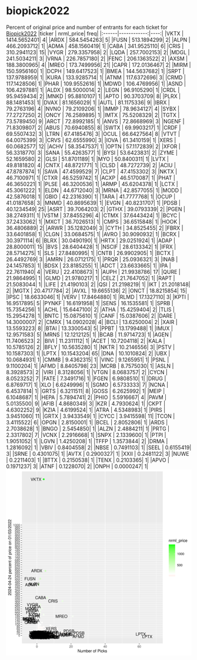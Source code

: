 # biopick2022
Percent of original price and number of entrants for each ticket for [Biopick2022](https://twitter.com/hashtag/Biopick2022)
|ticker |   nrml_price| freq|
|:------|------------:|----:|
|VKTX   | 1414.5652401|    4|
|ARDX   |  584.5454263|    5|
|FUSN   |  513.1894299|    2|
|ALPN   |  466.2093712|    1|
|ADMA   |  458.1560419|    1|
|CABA   |  341.9525110|    6|
|CRIS   |  310.2941123|   15|
|VYGR   |  279.3357958|    2|
|LQDA   |  257.7002153|    2|
|MDGL   |  241.5034211|    3|
|VRNA   |  226.7857180|    2|
|FENC   |  206.1363522|    2|
|AXSM   |  188.3800965|    4|
|MREO   |  173.7499956|   21|
|CAPR   |  172.0136467|    2|
|MIRM   |  150.5956160|    1|
|DCPH   |  149.6417523|    1|
|BMEA   |  144.5637682|    1|
|SRPT   |  137.9788959|    1|
|KURA   |  133.9285714|    1|
|ATNM   |  117.6372696|    3|
|CRMD   |  117.1428506|    1|
|PHAR   |  109.9552616|    1|
|MDWD   |  106.4769956|    1|
|ASND   |  106.4297881|    1|
|ALDX   |   98.5000014|    2|
|LEGN   |   96.9105290|    1|
|CRDL   |   95.9459434|    2|
|MNKD   |   95.8810107|    1|
|APTO   |   90.3703709|    8|
|PLRX   |   88.1481453|    1|
|DVAX   |   81.1656029|    1|
|AUTL   |   81.1175336|    9|
|IBRX   |   79.2763196|    4|
|NVNO   |   79.2109206|    1|
|IMMP   |   78.9634127|    4|
|SYBX   |   77.2727250|    2|
|ONCY   |   76.2589895|    1|
|IMTX   |   75.5208329|    2|
|TGTX   |   73.5789450|    9|
|ARCT   |   72.8992185|    1|
|ANVS   |   72.8668969|    3|
|NGENF  |   71.8309807|    2|
|ABUS   |   70.6940855|    8|
|SWTX   |   69.9903217|    1|
|CRDF   |   69.5507432|    3|
|LTRN   |   67.4185476|    3|
|OCUL   |   66.6427564|    8|
|VTVT   |   64.0075399|    3|
|CRVS   |   62.6555990|    3|
|IOVA   |   61.3410159|    1|
|XERS   |   60.0682577|   12|
|ACHV   |   58.3547537|    1|
|OPTN   |   57.1172839|    2|
|XFOR   |   56.3318770|    3|
|SANA   |   55.4263577|    1|
|BYSI   |   53.6423831|    2|
|ZYME   |   52.1659580|    2|
|GLSI   |   51.8701189|    1|
|MYO    |   50.8400311|    1|
|LVTX   |   49.8181820|    4|
|CNTX   |   48.8721771|    1|
|CLSD   |   48.7272739|    2|
|ACIU   |   47.8787874|    1|
|SAVA   |   47.4599529|    7|
|CLPT   |   47.4153302|    3|
|NKTX   |   46.7100971|    1|
|CTXR   |   46.5259742|    1|
|ACXP   |   46.5170087|    1|
|PHAT   |   46.3650221|    1|
|PLSE   |   46.3200536|    1|
|ARMP   |   45.6204378|    1|
|LCTX   |   45.3061222|    1|
|ELDN   |   44.6712040|    3|
|MRNA   |   42.8577055|    1|
|MODD   |   42.5876018|    1|
|GBIO   |   42.2316390|    1|
|TARA   |   41.7777768|    1|
|OCUP   |   41.0187658|    3|
|MNMD   |   40.8695639|    1|
|EVGN   |   40.8231707|    1|
|PDSB   |   40.1234549|   25|
|ASRT   |   39.7064203|    2|
|GTHX   |   39.0793339|    2|
|PGEN   |   38.2749311|    1|
|VSTM   |   37.8455296|    4|
|CTMX   |   37.6443424|    1|
|BCYC   |   37.2433062|    1|
|MXCT   |   36.7026513|    1|
|CMPS   |   36.6515848|    1|
|HOOK   |   36.4806889|    2|
|ARWR   |   35.1282049|    3|
|CYTH   |   34.8525455|    2|
|FBRX   |   33.6401858|    1|
|CLGN   |   33.0684575|    1|
|AVRO   |   30.9090932|    1|
|BCRX   |   30.3971114|    6|
|BLRX   |   30.0490190|    1|
|HRTX   |   29.0251924|    1|
|ADAP   |   28.8000011|   15|
|BVS    |   28.6404428|    1|
|NSCIF  |   28.6133342|    1|
|IFRX   |   28.5714275|    1|
|SLS    |   27.8480995|    1|
|CNTB   |   26.9902905|    1|
|BCTX   |   26.4492769|    3|
|AMRN   |   26.0712175|    1|
|PRQR   |   25.0936321|    3|
|INAB   |   24.1457853|    1|
|BDSX   |   23.8185255|    1|
|ADCT   |   23.6633665|    1|
|IPA    |   22.7611940|    4|
|VERU   |   22.4108673|    1|
|AUPH   |   21.9938786|   17|
|QURE   |   21.9864995|    1|
|GLMD   |   21.9780217|    1|
|CELZ   |   21.7647052|    1|
|RAPT   |   21.5083044|    1|
|LIFE   |   21.4190103|    2|
|QSI    |   21.2198219|    1|
|IKT    |   21.2018148|    2|
|MGTX   |   20.4717784|    2|
|AVXL   |   19.6655136|    2|
|ONCT   |   18.8215854|   15|
|IPSC   |   18.6633046|    1|
|VERV   |   17.8464880|    1|
|RLMD   |   17.1327110|    3|
|KPTI   |   16.9517895|    5|
|PYNKF  |   16.6191958|    1|
|SENS   |   16.1535581|    1|
|SPRB   |   15.7354256|    1|
|ACHL   |   15.6447100|    2|
|ATHA   |   15.4259404|    2|
|TLIS   |   15.2954278|    1|
|BNTC   |   15.0875610|    1|
|CANF   |   15.0387606|    2|
|DARE   |   14.3000007|    2|
|CMRX   |   14.0902028|    4|
|BCLI   |   13.6250004|    2|
|XAIR   |   13.5593223|    8|
|BTAI   |   13.3300543|    5|
|PPBT   |   13.1799488|    1|
|IMUX   |   12.9571583|    5|
|MRNS   |   12.1212125|    1|
|BCAB   |   11.9714723|    1|
|AGEN   |   11.7406523|    2|
|BIVI   |   11.2311112|    1|
|ACET   |   10.7204118|    2|
|KALA   |   10.5785126|    2|
|BFLY   |   10.5635280|    1|
|NKTR   |   10.2146556|    3|
|PSTV   |   10.1587303|    1|
|LPTX   |   10.1543204|   65|
|DNA    |   10.1010824|    2|
|UBX    |   10.0684931|    1|
|CMMB   |    9.4362315|    1|
|VINC   |    9.1265951|    1|
|PSNL   |    9.1100204|    1|
|AFMD   |    8.8405798|   23|
|MCRB   |    8.7575030|    1|
|ASLN   |    8.3928573|    2|
|VIRI   |    8.3128056|    1|
|VTGN   |    8.0683757|    2|
|CYCN   |    8.0523252|    7|
|FATE   |    7.3491716|    1|
|FGEN   |    6.9808510|    1|
|DRUG   |    6.8769717|    1|
|XLO    |    6.6249996|    1|
|SGMO   |    6.5733333|    7|
|NCNA   |    6.4537814|    1|
|GRTS   |    6.3211511|    8|
|GOSS   |    6.2625992|    1|
|MEIP   |    6.1048687|    1|
|HEPA   |    5.7894741|    2|
|PHIO   |    5.5916667|    4|
|PAVM   |    5.0135500|    9|
|AFIB   |    4.8680349|    3|
|KZR    |    4.7930624|    1|
|CKPT   |    4.6302252|    9|
|KZIA   |    4.6199524|    1|
|ATRA   |    4.5348983|    1|
|PIRS   |    3.9451060|   11|
|GRTX   |    3.9433549|    1|
|CYCC   |    3.9415598|   11|
|TCON   |    3.4115522|    6|
|OPGN   |    2.8150001|    1|
|BCEL   |    2.8052806|    1|
|ARDS   |    2.7038628|    1|
|BNGO   |    2.5454850|    1|
|ALZN   |    2.4884211|    1|
|PRTG   |    2.3317802|    7|
|VCNX   |    2.2916668|    1|
|SNPX   |    2.1339600|    1|
|PTPI   |    1.9051052|    1|
|LGVN   |    1.4250208|    1|
|TFFP   |    1.3573844|    2|
|DRMA   |    1.2816092|    1|
|VBIV   |    0.8404558|    2|
|NBSE   |    0.7491103|    1|
|SEEL   |    0.6155419|    3|
|SRNE   |    0.4301075|    1|
|AVTX   |    0.2900327|    1|
|XXII   |    0.2481122|    3|
|NUWE   |    0.2211403|    1|
|BTTX   |    0.2150538|    1|
|TENX   |    0.2103365|    1|
|APVO   |    0.1971237|    3|
|ATNF   |    0.1228070|    2|
|ONPH   |    0.0000247|    1|
![retvspicks](biopicks.png?raw=true)
